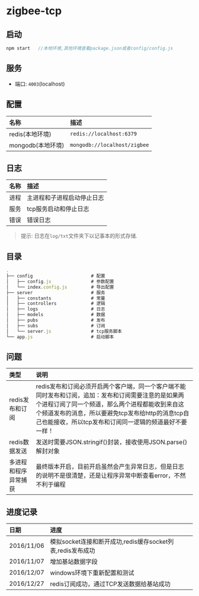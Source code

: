 ﻿# zigbee-tcp

## 启动

```javascript
npm start   //本地环境,其他环境查看package.json或者config/config.js
```

## 服务

- 端口: `4003`(localhost)

## 配置

| 名称      |     描述 |
| :-------- | :--------|
| redis(本地环境)    |   `redis://localhost:6379` |
| mongodb(本地环境)  |   `mongodb://localhost/zigbee` |

## 日志

| 名称      |     描述 |
| :-------- | :--------|
| 进程    |   主进程和子进程启动停止日志 |
| 服务    |   tcp服务启动和停止日志 |
| 错误    |   错误日志 |

>提示: 日志在`log/txt`文件夹下以记事本的形式存储.


## 目录

```javascript
.
├── config                      # 配置
│   ├── config.js               # 参数配置
│   └── index.config.js         # 导出配置
├── server                      # 服务
│   ├── constants               # 常量
│   ├── controllers             # 逻辑
│   ├── logs                    # 日志
│   ├── models                  # 数据
│   ├── pubs                    # 发布
│   ├── subs                    # 订阅
│   └── server.js               # tcp服务脚本
└── app.js                      # 启动脚本
```

## 问题

| 类型      |    说明  |
| :-------- | :--------|
| redis发布和订阅|   redis发布和订阅必须开启两个客户端，同一个客户端不能同时发布和订阅，追加：发布和订阅需要注意的是如果两个进程订阅了同一个频道，那么两个进程都能收到来自这个频道发布的消息，所以要避免tcp发布给http的消息tcp自己也能接收，所以tcp发布和订阅同一逻辑的频道最好不要一样！|
| redis数据发送   |   发送时需要JSON.stringif()封装，接收使用JSON.parse()解封对象 |
| 多进程和程序异常捕获   |  最终版本开启，目前开启虽然会产生异常日志，但是日志的说明不是很清楚，还是让程序异常中断查看error，不然不利于编程 |


## 进度记录

| 日期      |     进度 |
| :-------- | :--------|
| 2016/11/06    |   模拟socket连接和断开成功,redis缓存socket列表,redis发布成功 |
| 2016/11/07    |   增加基站数据字段 |
| 2016/12/07    |   windows环境下重新配置和测试 |
| 2016/12/27    |   redis订阅成功，通过TCP发送数据给基站成功 |

